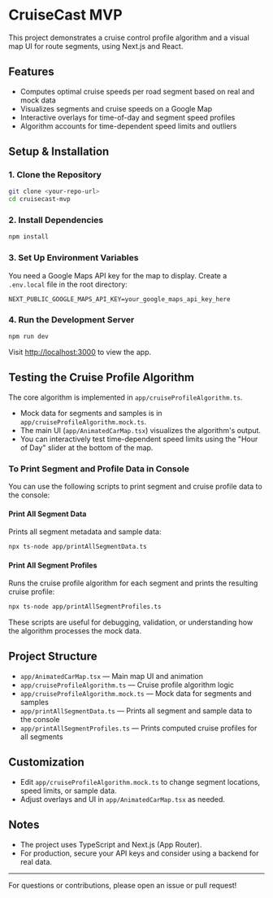 # CruiseCast MVP

This project demonstrates a cruise control profile algorithm and a visual map UI for route segments, using Next.js and React.

## Features
- Computes optimal cruise speeds per road segment based on real and mock data
- Visualizes segments and cruise speeds on a Google Map
- Interactive overlays for time-of-day and segment speed profiles
- Algorithm accounts for time-dependent speed limits and outliers

## Setup & Installation

### 1. Clone the Repository
```sh
git clone <your-repo-url>
cd cruisecast-mvp
```

### 2. Install Dependencies
```sh
npm install
```

### 3. Set Up Environment Variables
You need a Google Maps API key for the map to display. Create a `.env.local` file in the root directory:

```
NEXT_PUBLIC_GOOGLE_MAPS_API_KEY=your_google_maps_api_key_here
```

### 4. Run the Development Server
```sh
npm run dev
```
Visit [http://localhost:3000](http://localhost:3000) to view the app.

## Testing the Cruise Profile Algorithm

The core algorithm is implemented in `app/cruiseProfileAlgorithm.ts`.

- Mock data for segments and samples is in `app/cruiseProfileAlgorithm.mock.ts`.
- The main UI (`app/AnimatedCarMap.tsx`) visualizes the algorithm's output.
- You can interactively test time-dependent speed limits using the "Hour of Day" slider at the bottom of the map.

### To Print Segment and Profile Data in Console

You can use the following scripts to print segment and cruise profile data to the console:

#### Print All Segment Data
Prints all segment metadata and sample data:
```sh
npx ts-node app/printAllSegmentData.ts
```

#### Print All Segment Profiles
Runs the cruise profile algorithm for each segment and prints the resulting cruise profile:
```sh
npx ts-node app/printAllSegmentProfiles.ts
```

These scripts are useful for debugging, validation, or understanding how the algorithm processes the mock data.

## Project Structure
- `app/AnimatedCarMap.tsx` — Main map UI and animation
- `app/cruiseProfileAlgorithm.ts` — Cruise profile algorithm logic
- `app/cruiseProfileAlgorithm.mock.ts` — Mock data for segments and samples
- `app/printAllSegmentData.ts` — Prints all segment and sample data to the console
- `app/printAllSegmentProfiles.ts` — Prints computed cruise profiles for all segments

## Customization
- Edit `app/cruiseProfileAlgorithm.mock.ts` to change segment locations, speed limits, or sample data.
- Adjust overlays and UI in `app/AnimatedCarMap.tsx` as needed.

## Notes
- The project uses TypeScript and Next.js (App Router).
- For production, secure your API keys and consider using a backend for real data.

---

For questions or contributions, please open an issue or pull request!

